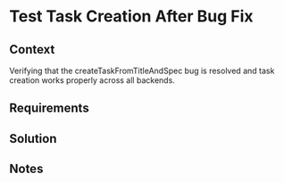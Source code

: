 # Test Task Creation After Bug Fix

## Context

Verifying that the createTaskFromTitleAndSpec bug is resolved and task creation works properly across all backends.

## Requirements

## Solution

## Notes
